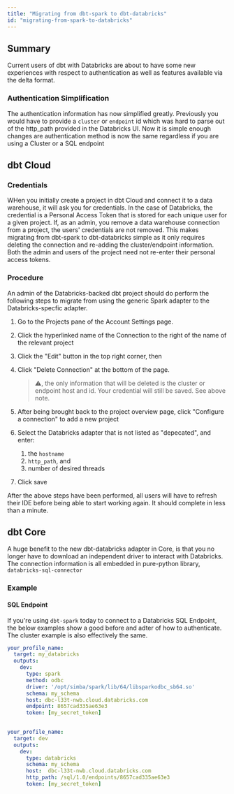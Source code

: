 ```yaml
---
title: "Migrating from dbt-spark to dbt-databricks"
id: "migrating-from-spark-to-databricks"
---
```



## Summary

Current users of dbt with Databricks are about to have some new experiences with respect to authentication as well as features available via the delta format.

### Authentication Simplification

The authentication information has now simplified greatly. Previously you would have to provide a `cluster` or `endpoint` id which was hard to parse out of the http_path provided in the Databricks UI. Now it is simple enough  changes are authentication method is now the same regardless if you are using a Cluster or a SQL endpoint



## dbt Cloud

### Credentials

WHen you initially create a project in dbt Cloud and connect it to a data warehouse, it will ask you for credentials. In the case of Databricks, the credential is a Personal Access Token that is stored for each unique user for a given project. If, as an admin, you remove a data warehouse connection from a project, the users' credentials are not removed.  This makes migrating from dbt-spark to dbt-databricks simple as it only requires deleting the connection and re-adding the cluster/endpoint information. Both the admin and users of the project need not re-enter their personal access tokens.

### Procedure

An admin of the Databricks-backed dbt project should do perform the following steps to migrate from using the generic Spark adapter to the Databricks-specfic adapter.

1. Go to the Projects pane of the Account Settings page.
2. Click the hyperlinked name of the Connection to the right of the name of the relevant project
3. Click the "Edit" button in the top right corner, then
4. Click "Delete Connection" at the bottom of the page.

    > :warning:, the only information that will be deleted is the cluster or endpoint host and id. Your credential will still be saved. See above note.
5. After being brought back to the project overview page, click "Configure a connection" to add a new project
6. Select the Databricks adapter that is not listed as "depecated", and enter:
    1. the `hostname`
    2. `http_path`, and
    3. number of desired threads
7. Click save

After the above steps have been performed, all users will have to refresh their IDE before being able to start working again. It should complete in less than a minute.





## dbt Core

A huge benefit to the new dbt-databricks adapter in Core, is that you no longer have to download an independent driver to interact with Databricks. The connection information is all embedded in pure-python library, `databricks-sql-connector`


### Example

#### SQL Endpoint

If you're using `dbt-spark` today to connect to a Databricks SQL Endpoint, the below examples show a good before and adter of how to authenticate. The cluster example is also effectively the same.


<File name='~/.dbt/profiles.yml'>

```yaml
your_profile_name:
  target: my_databricks
  outputs:
    dev:
      type: spark
      method: odbc
      driver: '/opt/simba/spark/lib/64/libsparkodbc_sb64.so'
      schema: my_schema
      host: dbc-l33t-nwb.cloud.databricks.com
      endpoint: 8657cad335ae63e3
      token: [my_secret_token]
      
```

</File>

<File name='~/.dbt/profiles.yml'>

```yaml
your_profile_name:
  target: dev
  outputs:
    dev:
      type: databricks
      schema: my_schema
      host:  dbc-l33t-nwb.cloud.databricks.com
      http_path: /sql/1.0/endpoints/8657cad335ae63e3
      token: [my_secret_token]
```

</File>